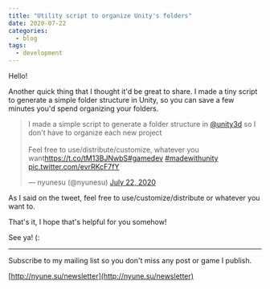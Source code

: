 ```yaml
---
title: "Utility script to organize Unity's folders"
date: 2020-07-22
categories:
  - blog
tags:
  - development
---
```


Hello!

Another quick thing that I thought it'd be great to share. I made a tiny script to generate a simple folder structure in Unity, so you can save a few minutes you'd spend organizing your folders.

<blockquote class="twitter-tweet"><p lang="en" dir="ltr">I made a simple script to generate a folder structure in <a href="https://twitter.com/unity3d?ref_src=twsrc%5Etfw">@unity3d</a> so I don&#39;t have to organize each new project<br><br>Feel free to use/distribute/customize, whatever you want<a href="https://t.co/tM13BJNwbS">https://t.co/tM13BJNwbS</a><a href="https://twitter.com/hashtag/gamedev?src=hash&amp;ref_src=twsrc%5Etfw">#gamedev</a> <a href="https://twitter.com/hashtag/madewithunity?src=hash&amp;ref_src=twsrc%5Etfw">#madewithunity</a> <a href="https://t.co/evrRKcF7fY">pic.twitter.com/evrRKcF7fY</a></p>&mdash; nyunesu (@nyunesu) <a href="https://twitter.com/nyunesu/status/1285733937952718850?ref_src=twsrc%5Etfw">July 22, 2020</a></blockquote> <script async src="https://platform.twitter.com/widgets.js" charset="utf-8"></script>

As I said on the tweet, feel free to use/customize/distribute or whatever you want to.

<script src="https://gist.github.com/nyunesu/ee9031646cd08f9d1888f4cd1297fb59.js"></script>

That's it, I hope that's helpful for you somehow!

See ya! (:



------



Subscribe to my mailing list so you don't miss any post or game I publish.

[http://nyune.su/newsletter](http://nyune.su/newsletter)